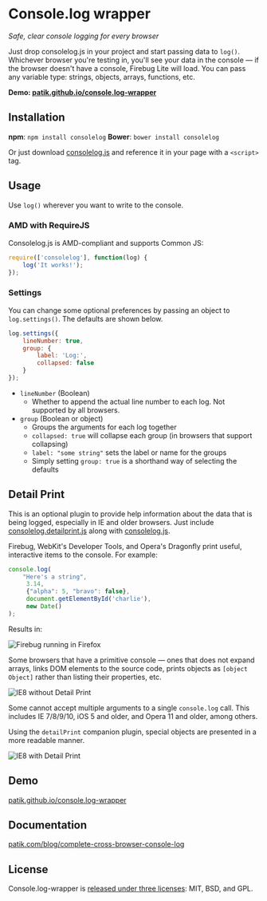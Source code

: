# Console.log wrapper

*Safe, clear console logging for every browser*

Just drop consolelog.js in your project and start passing data to `log()`. Whichever browser you're testing in, you'll see your data in the console &mdash; if the browser doesn't have a console, Firebug Lite will load. You can pass any variable type: strings, objects, arrays, functions, etc.

**Demo: [patik.github.io/console.log-wrapper](http://patik.github.io/console.log-wrapper/)**

## Installation

**npm**: `npm install consolelog`
**Bower**: `bower install consolelog`

Or just download [consolelog.js](https://github.com/patik/console.log-wrapper/blob/master/consolelog.js) and reference it in your page with a `<script>` tag.

## Usage

Use `log()` wherever you want to write to the console.

### AMD with RequireJS

Consolelog.js is AMD-compliant and supports Common JS:

```js
require(['consolelog'], function(log) {
    log('It works!');
});
```

### Settings

You can change some optional preferences by passing an object to `log.settings()`. The defaults are shown below.

```js
log.settings({
    lineNumber: true,
    group: {
        label: 'Log:',
        collapsed: false
    }
});
```

- `lineNumber` (Boolean)
    + Whether to append the actual line number to each log. Not supported by all browsers.
- `group` (Boolean or object)
    + Groups the arguments for each log together
    + `collapsed: true` will collapse each group (in browsers that support collapsing)
    + `label: "some string"` sets the label or name for the groups
    + Simply setting `group: true` is a shorthand way of selecting the defaults

## Detail Print

This is an optional plugin to provide help information about the data that is being logged, especially in IE and older browsers. Just include [consolelog.detailprint.js](https://github.com/patik/console.log-wrapper/blob/master/consolelog.detailprint.js) along with [consolelog.js](https://github.com/patik/console.log-wrapper/blob/master/consolelog.js).

Firebug, WebKit's Developer Tools, and Opera's Dragonfly print useful, interactive items to the console. For example:

````js
console.log(
    "Here's a string",
     3.14,
     {"alpha": 5, "bravo": false},
     document.getElementById('charlie'),
     new Date()
);
````

Results in:

![Firebug running in Firefox](https://raw.github.com/patik/console.log-wrapper/master/demo/firebug.png)

Some browsers that have a primitive console &mdash; ones that does not expand arrays, links DOM elements to the source code, prints objects as `[object Object]` rather than listing their properties, etc.

![IE8 without Detail Print](https://raw.github.com/patik/console.log-wrapper/master/demo/ie8-without-detail-print.png)

Some cannot accept multiple arguments to a single `console.log` call. This includes IE 7/8/9/10, iOS 5 and older, and Opera 11 and older, among others.

Using the `detailPrint` companion plugin, special objects are presented in a more readable manner.

![IE8 with Detail Print](https://raw.github.com/patik/console.log-wrapper/master/demo/ie8-with-detail-print.png)

## Demo

[patik.github.io/console.log-wrapper](http://patik.github.io/console.log-wrapper/)

## Documentation

[patik.com/blog/complete-cross-browser-console-log](http://patik.com/blog/complete-cross-browser-console-log)

## License

Console.log-wrapper is [released under three licenses](LICENSE): MIT, BSD, and GPL.
